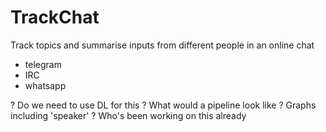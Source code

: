 # TrackChat

Track topics and summarise inputs from different people in an online chat

- telegram
- IRC
- whatsapp

? Do we need to use DL for this
? What would a pipeline look like
? Graphs including 'speaker'
? Who's been working on this already

